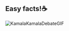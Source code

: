##   Easy facts!☕
![KamalaKamalaDebateGIF](https://github.com/Henryle-hd/randomfacts/assets/123258064/6bf7e420-008b-47f7-9d8f-c345dabdb796)


